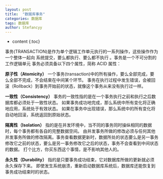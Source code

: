 ```yaml
---
layout: post
title:  "数据库事务"
categories: 数据库
tags: 数据库
author: Stefancyy
---
```


* content
{:toc}

事务(TRANSACTION)是作为单个逻辑工作单元执行的一系列操作，这些操作作为一个整体一起向
系统提交，要么都执行、要么都不执行 。事务是一个不可分割的工作逻辑单元
事务必须具备以下四个属性，简称 ACID 属性：

**原子性（Atomicity）**
一个事务(transaction)中的所有操作，要么全部完成，要么全部不完成，不会结束在中间某个环节。 
事务在执行过程中发生错误，会被回滚（Rollback）到事务开始前的状态，就像这个事务从来没有执行过一样。





**一致性（Consistency）**
事务的一致性指的是在一个事务执行之前和执行之后数据库都必须处于一致性状态。 
如果事务成功地完成，那么系统中所有变化将正确地应用，系统处于有效状态。 
如果在事务中出现错误，那么系统中的所有变化将自动地回滚，系统返回到原始状态。 

**隔离性（Isolation）**
指的是在并发环境中，当不同的事务同时操纵相同的数据时，每个事务都有各自的完整数据空间。 
由并发事务所做的修改必须与任何其他并发事务所做的修改隔离。事务查看数据更新时，数据所处的状态要么是另一事务修改它之前的状态，要么是另一事务修改它之后的状态，事务不会查看到中间状态的数据。 
打个比方，你买东西这个事情，是不影响其他人的。

**永久性（Durability）**
指的是只要事务成功结束，它对数据库所做的更新就必须永久保存下来。 
即使发生系统崩溃，重新启动数据库系统后，数据库还能恢复到事务成功结束时的状态。 





